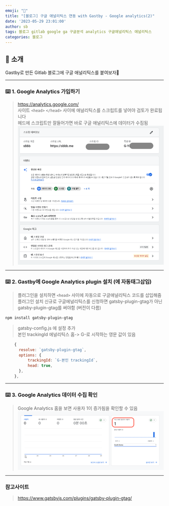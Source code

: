 ```yaml
---
emoji: "📘"
title: "[블로그] 구글 애널리틱스 연동 with Gastby - Google analytics(2)"
date: '2023-05-29 23:01:00'
author: sb
tags: 블로그 gitlab google ga 구글분석 analytics 구글애널리틱스 애널리틱스
categories: 블로그
---
```


## 👋 소개

Gastby로 만든 Gitlab 블로그에 구글 애널리틱스를 붙여보자🙌
***
### ⌨️ 1. Google Analytics 가입하기
> https://analytics.google.com/<br>
> 사이트 `<head>` `</head>` 사이에 애널리틱스를 스크립트를 넣어야 검토가 완료됩니다 <br>
> 헤드에 스크립트만 잘들어가면 바로 구글 애널리틱스에 데이터가 수짐됨
![사진1](./2.png)
***

### ⌨️ 2. Gastby에 Google Analytics plugin 설치 (<head>에 자동태그삽입)
> 플러그인을 설치하면 `<head>` 사이에 자동으로 구글애널리틱스 코드를 삽입해줌<br>
> 플러그인 설치 신규로 구글에널리틱스를 신청하면 gatsby-plugin-gtag가 아닌 <br>
> gatsby-plugin-gtag를 써야함 (버전이 다름)
```bash
npm install gatsby-plugin-gtag
```
> gatsby-config.js 에 설정 추가<br>
> 본인 trackingId 에널리틱스 홈-> G-로 시작하는 영문 값이 있음
```js
    {
      resolve: `gatsby-plugin-gtag`,
      options: {
          trackingId: `G-본인 trackingId`,
          head: true,
      },
    },
```

***
### ⌨️ 3. Google Analytics 데이터 수집 확인 
> Google Analytics 홈을 보면 사용자 1이 증가됨을 확인할 수 있음<br>
![사진1](./1.png)


***
### 참고사이트
> https://www.gatsbyjs.com/plugins/gatsby-plugin-gtag/


```toc

```